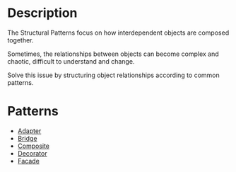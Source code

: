 # Description

The Structural Patterns focus on how interdependent objects are composed together.

Sometimes, the relationships between objects can become complex and chaotic, difficult to understand and change.

Solve this issue by structuring object relationships according to common patterns.

# Patterns

- [Adapter](./adapter/)
- [Bridge](./bridge/)
- [Composite](./composite/)
- [Decorator](./decorator/)
- [Facade](./facade/)
